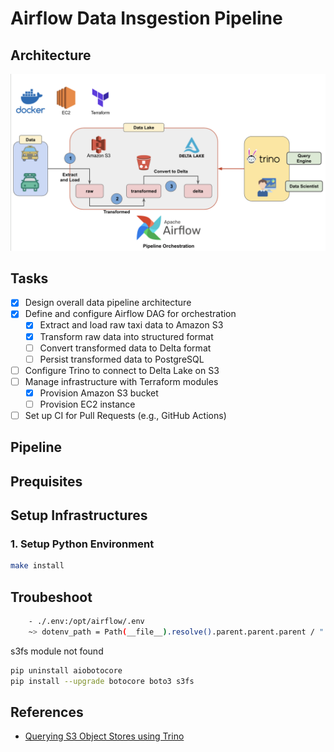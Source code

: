 # Airflow Data Insgestion Pipeline

## Architecture
<img src="assets/architecture.png" width="700" />

## Tasks
- [x] Design overall data pipeline architecture
- [x] Define and configure Airflow DAG for orchestration
    - [x] Extract and load raw taxi data to Amazon S3
    - [x] Transform raw data into structured format
    - [ ] Convert transformed data to Delta format
    - [ ] Persist transformed data to PostgreSQL
- [ ] Configure Trino to connect to Delta Lake on S3
- [ ] Manage infrastructure with Terraform modules
    - [x] Provision Amazon S3 bucket
    - [ ] Provision EC2 instance
- [ ] Set up CI for Pull Requests (e.g., GitHub Actions)

## Pipeline

## Prequisites

## Setup Infrastructures

### 1. Setup Python Environment
```bash
make install
```

## Troubeshoot

```bash
    - ./.env:/opt/airflow/.env
    ~> dotenv_path = Path(__file__).resolve().parent.parent.parent / ".env"
```

s3fs module not found
```bash
pip uninstall aiobotocore
pip install --upgrade botocore boto3 s3fs
```

## References
- [Querying S3 Object Stores using Trino](https://https://medium.com/@maheshbhatm/querying-s3-object-stores-using-trino-312d82b5145f)